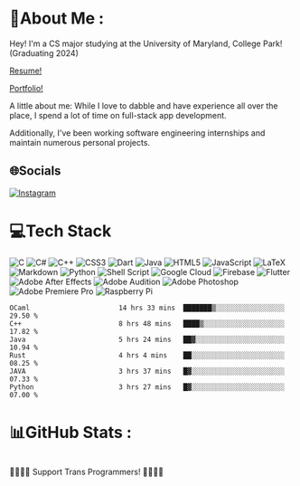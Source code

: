 <h1 id="-about-me-">💫About Me :</h1>
<p>Hey! I&#39;m a CS major studying at the University of Maryland, College Park!   (Graduating 2024)</p>
<p><a href="https://docs.google.com/document/d/1n-n4R1PVXHiHazHO0s1skdxgtIKX8pxj/edit?usp=sharing&ouid=112454999915562396127&rtpof=true&sd=true" target="_blank" rel="noopener noreferrer">Resume!</a></p>
<p><a href="https://www.junephilip.com/" target="_blank" rel="noopener noreferrer">Portfolio!</a></p>

<p>A little about me: While I love to dabble and have experience all over the place, I spend a lot of time on full-stack app development.</p>
<p>Additionally, I've been working software engineering internships and maintain numerous personal projects. </p>


<h2 id="-socials">🌐Socials</h2>
<p><a href="https://instagram.com/unrealJune"><img src="https://img.shields.io/badge/Instagram-%23E4405F.svg?logo=Instagram&amp;logoColor=white" alt="Instagram"></a> </p>
<h1 id="-tech-stack">💻Tech Stack</h1>
<p><img src="https://img.shields.io/badge/c-%2300599C.svg?style=for-the-badge&amp;logo=c&amp;logoColor=white" alt="C"> <img src="https://img.shields.io/badge/c%23-%23239120.svg?style=for-the-badge&amp;logo=c-sharp&amp;logoColor=white" alt="C#"> <img src="https://img.shields.io/badge/c++-%2300599C.svg?style=for-the-badge&amp;logo=c%2B%2B&amp;logoColor=white" alt="C++"> <img src="https://img.shields.io/badge/css3-%231572B6.svg?style=for-the-badge&amp;logo=css3&amp;logoColor=white" alt="CSS3"> <img src="https://img.shields.io/badge/dart-%230175C2.svg?style=for-the-badge&amp;logo=dart&amp;logoColor=white" alt="Dart"> <img src="https://img.shields.io/badge/java-%23ED8B00.svg?style=for-the-badge&amp;logo=java&amp;logoColor=white" alt="Java"> <img src="https://img.shields.io/badge/html5-%23E34F26.svg?style=for-the-badge&amp;logo=html5&amp;logoColor=white" alt="HTML5"> <img src="https://img.shields.io/badge/javascript-%23323330.svg?style=for-the-badge&amp;logo=javascript&amp;logoColor=%23F7DF1E" alt="JavaScript"> <img src="https://img.shields.io/badge/latex-%23008080.svg?style=for-the-badge&amp;logo=latex&amp;logoColor=white" alt="LaTeX"> <img src="https://img.shields.io/badge/markdown-%23000000.svg?style=for-the-badge&amp;logo=markdown&amp;logoColor=white" alt="Markdown"> <img src="https://img.shields.io/badge/python-3670A0?style=for-the-badge&amp;logo=python&amp;logoColor=ffdd54" alt="Python"> <img src="https://img.shields.io/badge/shell_script-%23121011.svg?style=for-the-badge&amp;logo=gnu-bash&amp;logoColor=white" alt="Shell Script"> <img src="https://img.shields.io/badge/Google%20Cloud-%234285F4.svg?style=for-the-badge&amp;logo=google-cloud&amp;logoColor=white" alt="Google Cloud"> <img src="https://img.shields.io/badge/firebase-%23039BE5.svg?style=for-the-badge&amp;logo=firebase" alt="Firebase"> <img src="https://img.shields.io/badge/Flutter-%2302569B.svg?style=for-the-badge&amp;logo=Flutter&amp;logoColor=white" alt="Flutter"> <img src="https://img.shields.io/badge/Adobe%20After%20Effects-9999FF.svg?style=for-the-badge&amp;logo=Adobe%20After%20Effects&amp;logoColor=white" alt="Adobe After Effects"> <img src="https://img.shields.io/badge/Adobe%20Audition-9999FF.svg?style=for-the-badge&amp;logo=Adobe%20Audition&amp;logoColor=white" alt="Adobe Audition"> <img src="https://img.shields.io/badge/adobephotoshop-%2331A8FF.svg?style=for-the-badge&amp;logo=adobephotoshop&amp;logoColor=white" alt="Adobe Photoshop"> <img src="https://img.shields.io/badge/Adobe%20Premiere%20Pro-9999FF.svg?style=for-the-badge&amp;logo=Adobe%20Premiere%20Pro&amp;logoColor=white" alt="Adobe Premiere Pro"> <img src="https://img.shields.io/badge/-RaspberryPi-C51A4A?style=for-the-badge&amp;logo=Raspberry-Pi" alt="Raspberry Pi"></p>

<!--START_SECTION:waka-->

```text
OCaml                      14 hrs 33 mins  ███████▒░░░░░░░░░░░░░░░░░   29.50 %
C++                        8 hrs 48 mins   ████▒░░░░░░░░░░░░░░░░░░░░   17.82 %
Java                       5 hrs 24 mins   ██▓░░░░░░░░░░░░░░░░░░░░░░   10.94 %
Rust                       4 hrs 4 mins    ██░░░░░░░░░░░░░░░░░░░░░░░   08.25 %
JAVA                       3 hrs 37 mins   █▓░░░░░░░░░░░░░░░░░░░░░░░   07.33 %
Python                     3 hrs 27 mins   █▓░░░░░░░░░░░░░░░░░░░░░░░   07.00 %
```

<!--END_SECTION:waka-->

<h1 id="-github-stats-">📊GitHub Stats :</h1>
<p><img src="https://github-readme-stats.vercel.app/api?username=unrealJune&amp;theme=material-palenight&amp;hide_border=true&amp;include_all_commits=true&amp;count_private=true" alt=""><br/>
<img src="https://github-readme-streak-stats.herokuapp.com/?user=unrealJune&amp;theme=material-palenight&amp;hide_border=true" alt=""><br/>
<img src="https://github-readme-stats.vercel.app/api/top-langs/?username=unrealJune&amp;theme=material-palenight&amp;hide_border=true&amp;include_all_commits=true&amp;count_private=true&amp;layout=compact" alt=""></p>
<p> 🏳️‍⚧️🏳️‍⚧️ Support Trans Programmers! 🏳️‍⚧️🏳️‍⚧️ </p>
